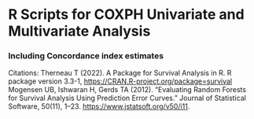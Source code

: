# R Scripts for COXPH Univariate and Multivariate Analysis

### Including Concordance index estimates

Citations:
Therneau T (2022). A Package for Survival Analysis in R. R package version 3.3-1, https://CRAN.R-project.org/package=survival
Mogensen UB, Ishwaran H, Gerds TA (2012). “Evaluating Random Forests for Survival Analysis Using Prediction Error Curves.” Journal of Statistical Software, 50(11), 1–23. https://www.jstatsoft.org/v50/i11.
